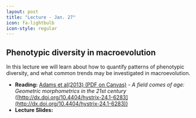 ```yaml
---
layout: post
title: "Lecture - Jan. 27"
icon: fa-lightbulb
icon-style: regular
---
```


## Phenotypic diversity in macroevolution

In this lecture we will learn about how to quantify patterns of phenotypic diversity, and what common trends may be investigated in macroevolution. 

* **Reading:** [Adams et al(2013) <i class="fas fa-file-pdf"></i> (PDF on Canvas)](https://canvas.iastate.edu/courses/89027/files/18189754) - _A field comes of age: Geometric morphometrics in the 21st century_ ([http://dx.doi.org/10.4404/hystrix-24.1-6283](http://dx.doi.org/10.4404/hystrix-24.1-6283))
* **Lecture Slides:** [<i class="fas fa-chalkboard-teacher"></i>](https://eeob-macroevolution.github.io/course-documents/lecture-slides/03-PhenotypicDiversity.pdf)
